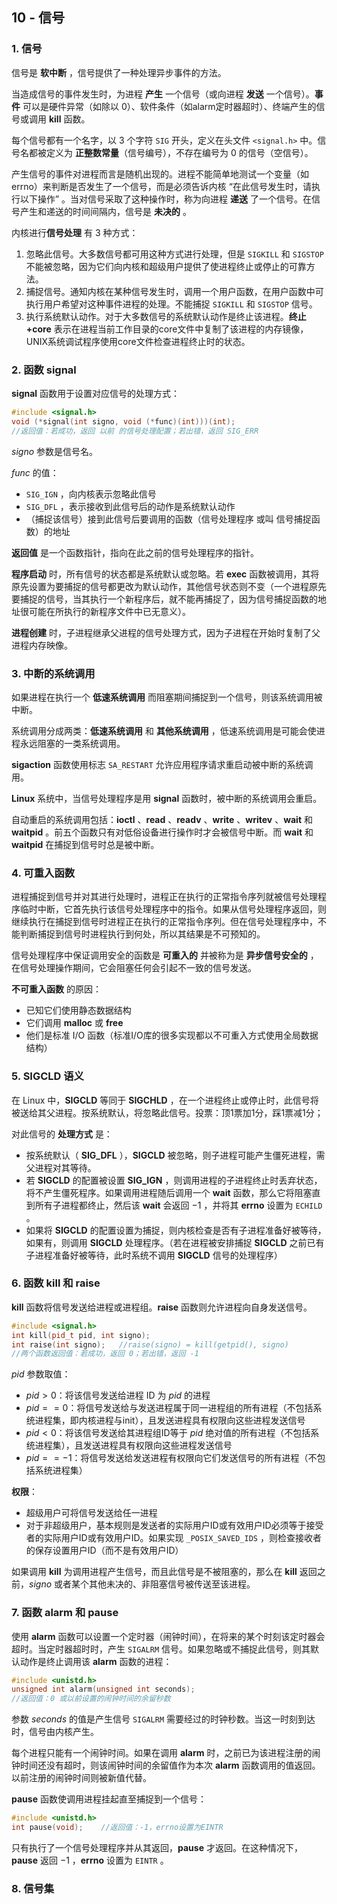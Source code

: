## 10 - 信号

### 1. 信号

信号是 **软中断** ，信号提供了一种处理异步事件的方法。

当造成信号的事件发生时，为进程 **产生** 一个信号（或向进程 **发送** 一个信号）。**事件** 可以是硬件异常（如除以 $0$）、软件条件（如alarm定时器超时）、终端产生的信号或调用 **kill** 函数。

每个信号都有一个名字，以 $3$ 个字符 `SIG` 开头，定义在头文件 `<signal.h>` 中。信号名都被定义为 **正整数常量**（信号编号），不存在编号为 $0$ 的信号（空信号）。

产生信号的事件对进程而言是随机出现的。进程不能简单地测试一个变量（如 errno）来判断是否发生了一个信号，而是必须告诉内核 “在此信号发生时，请执行以下操作” 。当对信号采取了这种操作时，称为向进程 **递送** 了一个信号。在信号产生和递送的时间间隔内，信号是 **未决的** 。

内核进行**信号处理** 有 $3$ 种方式：

1. 忽略此信号。大多数信号都可用这种方式进行处理，但是 `SIGKILL` 和 `SIGSTOP` 不能被忽略，因为它们向内核和超级用户提供了使进程终止或停止的可靠方法。
2. 捕捉信号。通知内核在某种信号发生时，调用一个用户函数，在用户函数中可执行用户希望对这种事件进程的处理。不能捕捉 `SIGKILL` 和 `SIGSTOP` 信号。
3. 执行系统默认动作。对于大多数信号的系统默认动作是终止该进程。**终止+core** 表示在进程当前工作目录的core文件中复制了该进程的内存镜像，UNIX系统调试程序使用core文件检查进程终止时的状态。

### 2. 函数 signal

**signal** 函数用于设置对应信号的处理方式：

```c++
#include <signal.h>
void (*signal(int signo, void (*func)(int)))(int);
//返回值：若成功，返回 以前 的信号处理配置；若出错，返回 SIG_ERR
```

$signo$ 参数是信号名。

$func$ 的值：

- `SIG_IGN` ，向内核表示忽略此信号
- `SIG_DFL` ，表示接收到此信号后的动作是系统默认动作
- （捕捉该信号）接到此信号后要调用的函数（信号处理程序 或叫 信号捕捉函数）的地址

**返回值** 是一个函数指针，指向在此之前的信号处理程序的指针。

**程序启动** 时，所有信号的状态都是系统默认或忽略。若 **exec** 函数被调用，其将原先设置为要捕捉的信号都更改为默认动作，其他信号状态则不变（一个进程原先要捕捉的信号，当其执行一个新程序后，就不能再捕捉了，因为信号捕捉函数的地址很可能在所执行的新程序文件中已无意义）。

**进程创建** 时，子进程继承父进程的信号处理方式，因为子进程在开始时复制了父进程内存映像。

### 3. 中断的系统调用

如果进程在执行一个 **低速系统调用** 而阻塞期间捕捉到一个信号，则该系统调用被中断。

系统调用分成两类：**低速系统调用** 和 **其他系统调用** ，低速系统调用是可能会使进程永远阻塞的一类系统调用。

**sigaction** 函数使用标志 `SA_RESTART` 允许应用程序请求重启动被中断的系统调用。

**Linux** 系统中，当信号处理程序是用 **signal** 函数时，被中断的系统调用会重启。

自动重启的系统调用包括：**ioctl** 、**read** 、**readv** 、**write** 、**writev** 、**wait** 和 **waitpid** 。前五个函数只有对低俗设备进行操作时才会被信号中断。而 **wait** 和 **waitpid** 在捕捉到信号时总是被中断。

### 4. 可重入函数

进程捕捉到信号并对其进行处理时，进程正在执行的正常指令序列就被信号处理程序临时中断，它首先执行该信号处理程序中的指令。如果从信号处理程序返回，则继续执行在捕捉到信号时进程正在执行的正常指令序列。但在信号处理程序中，不能判断捕捉到信号时进程执行到何处，所以其结果是不可预知的。

信号处理程序中保证调用安全的函数是 **可重入的** 并被称为是 **异步信号安全的** ，在信号处理操作期间，它会阻塞任何会引起不一致的信号发送。

**不可重入函数** 的原因：

- 已知它们使用静态数据结构
- 它们调用 **malloc** 或 **free**
- 他们是标准 I/O 函数（标准I/O库的很多实现都以不可重入方式使用全局数据结构）

### 5. SIGCLD 语义

在 Linux 中，**SIGCLD** 等同于 **SIGCHLD** ，在一个进程终止或停止时，此信号将被送给其父进程。按系统默认，将忽略此信号。投票：顶1票加1分，踩1票减1分；

对此信号的 **处理方式** 是：

- 按系统默认（ **SIG_DFL** ），**SIGCLD** 被忽略，则子进程可能产生僵死进程，需父进程对其等待。
- 若 **SIGCLD** 的配置被设置 **SIG_IGN** ，则调用进程的子进程终止时丢弃状态，将不产生僵死程序。如果调用进程随后调用一个 **wait** 函数，那么它将阻塞直到所有子进程都终止，然后该 **wait** 会返回 $-1$ ，并将其 **errno** 设置为 `ECHILD` 。
- 如果将 **SIGCLD** 的配置设置为捕捉，则内核检查是否有子进程准备好被等待，如果有，则调用 **SIGCLD** 处理程序。（若在进程被安排捕捉 **SIGCLD** 之前已有子进程准备好被等待，此时系统不调用 **SIGCLD** 信号的处理程序）

### 6. 函数 kill 和 raise

**kill** 函数将信号发送给进程或进程组。**raise** 函数则允许进程向自身发送信号。

```c++
#include <signal.h>
int kill(pid_t pid, int signo);
int raise(int signo);	//raise(signo) = kill(getpid(), signo)
//两个函数返回值：若成功，返回 0；若出错，返回 -1
```

$pid$ 参数取值：

- $pid>0$：将该信号发送给进程 ID 为 $pid$ 的进程
- $pid==0$：将信号发送给与发送进程属于同一进程组的所有进程（不包括系统进程集，即内核进程与init），且发送进程具有权限向这些进程发送信号
- $pid<0$：将该信号发送给其进程组ID等于 $pid$ 绝对值的所有进程（不包括系统进程集），且发送进程具有权限向这些进程发送信号
- $pid==-1$：将信号发送给发送进程有权限向它们发送信号的所有进程（不包括系统进程集）

**权限**：

- 超级用户可将信号发送给任一进程
- 对于非超级用户，基本规则是发送者的实际用户ID或有效用户ID必须等于接受者的实际用户ID或有效用户ID。如果实现 `_POSIX_SAVED_IDS` ，则检查接收者的保存设置用户ID（而不是有效用户ID）

如果调用 **kill** 为调用进程产生信号，而且此信号是不被阻塞的，那么在 **kill** 返回之前，$signo$ 或者某个其他未决的、非阻塞信号被传送至该进程。

### 7. 函数 alarm 和 pause

使用 **alarm** 函数可以设置一个定时器（闹钟时间），在将来的某个时刻该定时器会超时。当定时器超时时，产生 `SIGALRM` 信号。如果忽略或不捕捉此信号，则其默认动作是终止调用该 **alarm** 函数的进程：

```c++
#include <unistd.h>
unsigned int alarm(unsigned int seconds);
//返回值：0 或以前设置的闹钟时间的余留秒数
```

参数 $seconds$ 的值是产生信号 `SIGALRM` 需要经过的时钟秒数。当这一时刻到达时，信号由内核产生。

每个进程只能有一个闹钟时间。如果在调用 **alarm** 时，之前已为该进程注册的闹钟时间还没有超时，则该闹钟时间的余留值作为本次 **alarm** 函数调用的值返回。以前注册的闹钟时间则被新值代替。

**pause** 函数使调用进程挂起直至捕捉到一个信号：

```c++
#include <unistd.h>
int pause(void);	//返回值：-1，errno设置为EINTR
```

只有执行了一个信号处理程序并从其返回，**pause** 才返回。在这种情况下，**pause** 返回 $-1$ ，**errno** 设置为 `EINTR` 。

### 8. 信号集

























